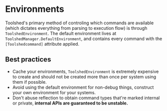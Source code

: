 # Environments
Toolshed's primary method of controling which commands are available (which dictates everything from parsing to execution flow) is through `ToolshedEnvironment`. The default environment lives at `ToolshedManager.DefaultEnvironment`, and contains every command with the `[Toolshedcommand]` attribute applied.

## Best practices
- Cache your environments, `ToolshedEnvironment` is extremely expensive to create and should not be created more than once per system using them if possible.
- Avoid using the default environment for non-debug things, construct your own environment for your systems.
- Don't abuse reflection to obtain command types that're marked internal or private, **internal APIs are guaranteed to be unstable.**